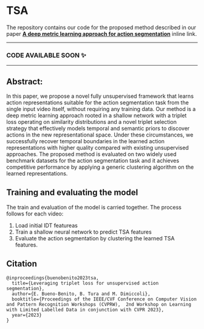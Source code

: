 # TSA
The repository contains our code for the proposed method described in our paper [**A deep metric learning approach for action segmentation**](https://arxiv.org/abs/2304.06403) inline link.
  
-----
### CODE AVAILABLE SOON ✨
-----

## Abstract:
In this paper, we propose a novel fully unsupervised framework that learns action representations suitable for the action segmentation task from the single input video itself, without requiring any training data. Our method is a deep metric learning approach rooted in a shallow network with a triplet loss operating on similarity distributions and a novel triplet selection strategy that effectively models temporal and semantic priors to discover actions in the new representational space. Under these circumstances, we successfully recover temporal boundaries in the learned action representations with higher quality compared with existing unsupervised approaches. The proposed method is evaluated on two widely used benchmark datasets for the action segmentation task and it achieves competitive performance by applying a generic clustering algorithm on the learned representations.

## Training and evaluating the model
The train and evaluation of the model is carried together. The process follows for each video:
1. Load initial IDT featureas
2. Train a shallow neural network to predict TSA features
3. Evaluate the action segmentation by clustering the learned TSA features.

## Citation
```
@inproceedings{buenobenito2023tsa,
  title={Leveraging triplet loss for unsupervised action segmentation},
  author={E. Bueno-Benito, B. Tura and M. Dimiccoli},
  booktitle={Proceedings of the IEEE/CVF Conference on Computer Vision and Pattern Recognition Workshops (CVPRW),  2nd Workshop on Learning with Limited Labelled Data in conjunction with CVPR 2023},
  year={2023}
}
```
